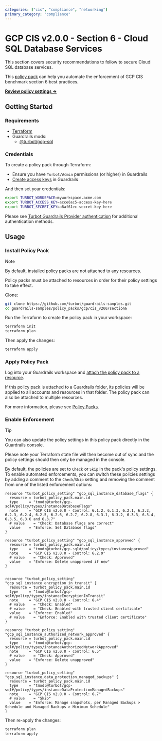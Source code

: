 ```yaml
---
categories: ["cis", "compliance", "networking"]
primary_category: "compliance"
---
```


# GCP CIS v2.0.0 - Section 6 - Cloud SQL Database Services

This section covers security recommendations to follow to secure Cloud SQL database services.

This [policy pack](https://turbot.com/guardrails/docs/concepts/resources/policy-packs) can help you automate the enforcement of GCP CIS benchmark section 6 best practices.

**[Review policy settings →](https://hub.guardrails.turbot.com/policy-packs/gcp_cis_v200_section6/settings)**

## Getting Started

### Requirements

- [Terraform](https://developer.hashicorp.com/terraform/install)
- Guardrails mods:
  - [@turbot/gcp-sql](https://hub.guardrails.turbot.com/mods/gcp/mods/gcp-sql)

### Credentials

To create a policy pack through Terraform:

- Ensure you have `Turbot/Admin` permissions (or higher) in Guardrails
- [Create access keys](https://turbot.com/guardrails/docs/guides/iam/access-keys#generate-a-new-guardrails-api-access-key) in Guardrails

And then set your credentials:

```sh
export TURBOT_WORKSPACE=myworkspace.acme.com
export TURBOT_ACCESS_KEY=acce6ac5-access-key-here
export TURBOT_SECRET_KEY=a8af61ec-secret-key-here
```

Please see [Turbot Guardrails Provider authentication](https://registry.terraform.io/providers/turbot/turbot/latest/docs#authentication) for additional authentication methods.

## Usage

### Install Policy Pack

> [!NOTE]
> By default, installed policy packs are not attached to any resources.
>
> Policy packs must be attached to resources in order for their policy settings to take effect.

Clone:

```sh
git clone https://github.com/turbot/guardrails-samples.git
cd guardrails-samples/policy_packs/gcp/cis_v200/section6
```

Run the Terraform to create the policy pack in your workspace:

```sh
terraform init
terraform plan
```

Then apply the changes:

```sh
terraform apply
```

### Apply Policy Pack

Log into your Guardrails workspace and [attach the policy pack to a resource](https://turbot.com/guardrails/docs/guides/policy-packs#attach-a-policy-pack-to-a-resource).

If this policy pack is attached to a Guardrails folder, its policies will be applied to all accounts and resources in that folder. The policy pack can also be attached to multiple resources.

For more information, please see [Policy Packs](https://turbot.com/guardrails/docs/concepts/resources/policy-packs).

### Enable Enforcement

> [!TIP]
> You can also update the policy settings in this policy pack directly in the Guardrails console.
>
> Please note your Terraform state file will then become out of sync and the policy settings should then only be managed in the console.

By default, the policies are set to `Check` or `Skip` in the pack's policy settings. To enable automated enforcements, you can switch these policies settings by adding a comment to the `Check`/`Skip` setting and removing the comment from one of the listed enforcement options:

```hcl
resource "turbot_policy_setting" "gcp_sql_instance_database_flags" {
  resource = turbot_policy_pack.main.id
  type     = "tmod:@turbot/gcp-sql#/policy/types/instanceDatabaseFlags"
  note     = "GCP CIS v2.0.0 - Control: 6.1.2, 6.1.3, 6.2.1, 6.2.2, 6.2.3, 6.2.4, 6.2.5, 6.2.6, 6.2.7, 6.2.8, 6.3.1, 6.3.2, 6.3.3, 6.3.4, 6.3.5, 6.3.6 and 6.3.7"
  # value    = "Check: Database flags are correct"
  value    = "Enforce: Set Database flags"
}

resource "turbot_policy_setting" "gcp_sql_instance_approved" {
  resource = turbot_policy_pack.main.id
  type     = "tmod:@turbot/gcp-sql#/policy/types/instanceApproved"
  note     = "GCP CIS v2.0.0 - Control: 6.2.9"
  # value    = "Check: Approved"
  value    = "Enforce: Delete unapproved if new"
}


resource "turbot_policy_setting" "gcp_sql_instance_encryption_in_transit" {
  resource = turbot_policy_pack.main.id
  type     = "tmod:@turbot/gcp-sql#/policy/types/instanceEncryptionInTransit"
  note     = "GCP CIS v2.0.0 - Control: 6.4"
  # value    = "Check: Enabled"
  # value    = "Check: Enabled with trusted client certificate"
  value    = "Enforce: Enabled"
  # value    = "Enforce: Enabled with trusted client certificate"
}

resource "turbot_policy_setting" "gcp_sql_instance_authorized_network_approved" {
  resource = turbot_policy_pack.main.id
  type     = "tmod:@turbot/gcp-sql#/policy/types/instanceAuthorizedNetworkApproved"
  note     = "GCP CIS v2.0.0 - Control: 6.5"
  # value    = "Check: Approved"
  value    = "Enforce: Delete unapproved"
}

resource "turbot_policy_setting" "gcp_sql_instance_data_protection_managed_backups" {
  resource = turbot_policy_pack.main.id
  type     = "tmod:@turbot/gcp-sql#/policy/types/instanceDataProtectionManagedBackups"
  note     = "GCP CIS v2.0.0 - Control: 6.7"
  # value    = "Skip"
  value    = "Enforce: Manage snapshots, per Managed Backups > Schedule and Managed Backups > Minimum Schedule"
}
```

Then re-apply the changes:

```sh
terraform plan
terraform apply
```
